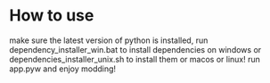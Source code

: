 # How to use
make sure the latest version of python is installed,
run dependency_installer_win.bat to install dependencies on windows or dependencies_installer_unix.sh to install them or macos or linux!
run app.pyw and enjoy modding!
